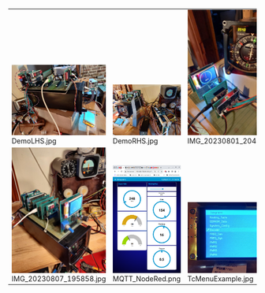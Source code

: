 <table><tr>
<tr>
<td valign="bottom">
<img src="./DemoLHS.jpg" width="200"><br>
DemoLHS.jpg
</td>

<td valign="bottom">
<img src="./DemoRHS.jpg" width="200"><br>
DemoRHS.jpg
</td>

<td valign="bottom">
<img src="./IMG_20230801_204251.jpg" width="200"><br>
IMG_20230801_204251.jpg
</td>

<td valign="bottom">
<img src="./IMG_20230802_115135.jpg" width="200"><br>
IMG_20230802_115135.jpg
</td>

<td valign="bottom">
<img src="./IMG_20230802_123456.jpg" width="200"><br>
IMG_20230802_123456.jpg
</td>

</tr>
<tr>
<td valign="bottom">
<img src="./IMG_20230807_195858.jpg" width="200"><br>
IMG_20230807_195858.jpg
</td>

<td valign="bottom">
<img src="./MQTT_NodeRed.png" width="200"><br>
MQTT_NodeRed.png
</td>

<td valign="bottom">
<img src="./TcMenuExample.jpg" width="200"><br>
TcMenuExample.jpg
</td>

<td valign="bottom">
<img src="./embedCONT.png" width="200"><br>
embedCONT.png
</td>

</tr></table>